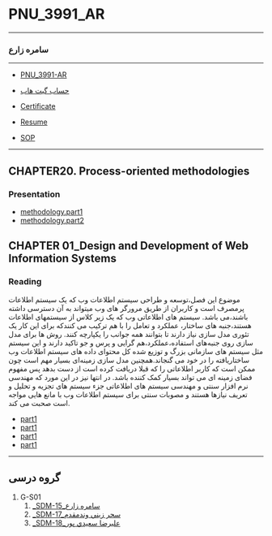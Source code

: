 # PNU_3991_AR
---------
### سامره زارع
 
---
- [PNU_3991-AR](https://github.com/samere-zare/PNU_3991_AR)
- [حساب گیت هاب](https://github.com/samere-zare)
- [Certificate](https://github.com/samere-zare/certificate/blob/main/JavaScript_certificate.jpg)

- [Resume](https://samere-zare.github.io/Resume/)

- [SOP](https://samere-zare.github.io/SOP/)

-------------------
## CHAPTER20. Process-oriented methodologies
 ### Presentation
- [methodology.part1](https://github.com/samere-zare/PNU_3991_AR/blob/main/SoftwareDevelopmentMethodologies/methodology..part1.mp4)
- [methodology.part2](https://github.com/samere-zare/PNU_3991_AR/blob/main/SoftwareDevelopmentMethodologies/methodology..part2.mp4)

## CHAPTER 01_Design and Development of Web Information Systems
 ### Reading
 
موضوع این فصل،توسعه و طراحی سیستم اطلاعات وب که یک سیستم اطلاعات پرمصرف است و کاربران از طریق مرورگر های وب میتواند به آن دسترسی داشته باشند،می باشد. سیستم های اطلاعاتی وب که یک زیر کلاس از سیستمهای اطلاعات هستند،جنبه های ساختار، عملکرد و تعامل را با هم ترکیب می کنندکه برای این کار یک تئوری مدل سازی نیاز دارند تا بتوانند همه جوانب را یکپارچه کنند. روش ها برای مدل سازی روی جنبه‌های استفاده،عملکرد،هم گرایی و پرس و جو تاکید دارند و این سیستم مثل سیستم های سازمانی بزرگ و توزیع شده کل محتوای داده های سیستم اطلاعات وب ساختاریافته را در خود می گنجاند.همچنین مدل سازی زمینه‌ای بسیار مهم است چون ممکن است که کاربر اطلاعاتی را که قبلا دریافت کرده است از دست بدهد پس مفهوم فضای زمینه ای می تواند بسیار کمک کننده باشد. در انتها نیز در این مورد که مهندسی نرم افزار سنتی و مهندسی سیستم های اطلاعاتی  جزء سیستم های تجزیه و تحلیل و تعریف نیازها هستند و مصوبات سنتی برای سیستم اطلاعات وب با مانع هایی مواجه است صحبت می کند.
 
 - [part1](https://github.com/samere-zare/PNU_3991_AR/blob/main/SoftwareDevelopmentMethodologies/part1.English.mp4)
 - [part1](https://github.com/samere-zare/PNU_3991_AR/blob/main/SoftwareDevelopmentMethodologies/part2.English.mp4)
 - [part1](https://github.com/samere-zare/PNU_3991_AR/blob/main/SoftwareDevelopmentMethodologies/part3.English.mp4)
 - [part1](https://github.com/samere-zare/PNU_3991_AR/blob/main/SoftwareDevelopmentMethodologies/part4.English.mp4)

-----------------
## گروه درسی

1. G-S01
    1. [_SDM-15_سامره زارع](https://github.com/AliRazavi-edu/PNU_3991/tree/master/_MSc/SoftwareDevelopmentMethodologies/1115282_01/15_%D8%B3%D8%A7%D9%85%D8%B1%D9%87%20%D8%B2%D8%A7%D8%B1%D8%B9)
    1. [_SDM-17_سحر زيني وندمقدم](https://github.com/AliRazavi-edu/PNU_3991/tree/master/_MSc/SoftwareDevelopmentMethodologies/1115282_01/17_%D8%B3%D8%AD%D8%B1%20%D8%B2%D9%8A%D9%86%D9%8A%20%D9%88%D9%86%D8%AF%D9%85%D9%82%D8%AF%D9%85)         
    1. [_SDM-18_عليرضا سعيدي پور](https://github.com/AliRazavi-edu/PNU_3991/tree/master/_MSc/SoftwareDevelopmentMethodologies/1115282_01/18_%D8%B9%D9%84%D9%8A%D8%B1%D8%B6%D8%A7%20%D8%B3%D8%B9%D9%8A%D8%AF%D9%8A%20%D9%BE%D9%88%D8%B1) 
       
